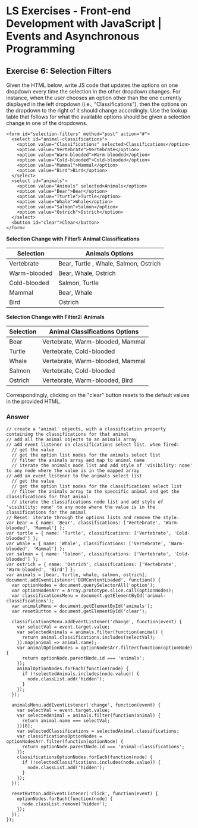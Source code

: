 # LS Exercises - Front-end Development with JavaScript | Events and Asynchronous Programming

## Exercise 6: Selection Filters

Given the HTML below, write JS code that updates the options on one dropdown every time the selection in the other dropdown changes. For instance, when the user chooses an option other than the one currently displayed in the left dropdown (i.e., "Classifications"), then the options on the dropdown to the right of it should change accordingly. Use the lookup table that follows for what the available options should be given a selection change in one of the dropdowns.

```
<form id="selection-filters" method="post" action="#">
  <select id="animal-classifications">
    <option value="Classifications" selected>Classifications</option>
    <option value="Vertebrate">Vertebrate</option>
    <option value="Warm-blooded">Warm-blooded</option>
    <option value="Cold-blooded">Cold-blooded</option>
    <option value="Mammal">Mammal</option>
    <option value="Bird">Bird</option>
  </select>
  <select id="animals">
    <option value="Animals" selected>Animals</option>
    <option value="Bear">Bear</option>
    <option value="Tturtle">Turtle</option>
    <option value="Whale">Whale</option>
    <option value="Salmon">Salmon</option>
    <option value="Ostrich">Ostrich</option>    
  </select>
  <button id="clear">Clear</button>  
</form>
```

**Selection Change with Filter1: Animal Classifications**

| Selection |	Animals Options |
|---|---|
| Vertebrate |	Bear, Turtle , Whale, Salmon, Ostrich |
| Warm-blooded |	Bear, Whale, Ostrich |
| Cold-blooded |	Salmon, Turtle |
| Mammal |	Bear, Whale |
| Bird |	Ostrich |

**Selection Change with Filter2: Animals**

| Selection | 	Animal Classifications Options |
|---|---|
| Bear | 	Vertebrate, Warm-blooded, Mammal |
| Turtle | 	Vertebrate, Cold-blooded |
| Whale | 	Vertebrate, Warm-blooded, Mammal |
| Salmon | 	Vertebrate, Cold-blooded |
| Ostrich | Vertebrate, Warm-blooded, Bird |

Correspondingly, clicking on the "clear" button resets to the default values in the provided HTML.

### Answer

```
// create a 'animal' objects, with a classification property containing the classifications for that animal
// add all the animal objects to an animals array
// add event listener on classifications select list. when fired:
  // get the value
  // get the option list nodes for the animals select list
  // filter the animals array and map to animal name
  // iterate the animals node list and add style of 'visibility: none' to any node where the value is in the mapped array
// add an event listener to the animals select list
  // get the value
  // get the option list nodes for the classifications select list
  // filter the animals array to the speccific animal and get the classifications for that animal
  // iterate the classifications node list and add style of 'visibility: none' to any node where the value is in the classifications for the animal
// Reset: iterate through the options lists and remove the style.
var bear = { name: 'Bear', classifications: ['Vertebrate', 'Warm-blooded', 'Mammal'] };
var turtle = { name: 'Turtle', classifications: ['Vertebrate', 'Cold-blooded'] };
var whale = { name: 'Whale', classifications: ['Vertebrate', 'Warm-blooded', 'Mammal'] };
var salmon = { name: 'Salmon', classifications: ['Vertebrate', 'Cold-blooded'] };
var ostrich = { name: 'Ostrich', classifications: ['Vertebrate', 'Warm-blooded', 'Bird'] };
var animals = [bear, turtle, whale, salmon, ostrich];
document.addEventListener('DOMContentLoaded', function() {
  var optionNodes = document.querySelectorAll('option');
  var optionNodesArr = Array.prototype.slice.call(optionNodes);
  var classificationsMenu = document.getElementById('animal-classifications');
  var animalsMenu = document.getElementById('animals');
  var resetButton = document.getElementById('clear');

  classificationsMenu.addEventListener('change', function(event) {
    var selectVal = event.target.value;
    var selectedAnimals = animals.filter(function(animal) {
      return animal.classifications.includes(selectVal);
    }).map(animal => animal.name);
    var animalOptionNodes = optionNodesArr.filter(function(optionNode) {
      return optionNode.parentNode.id === 'animals';
    });
    animalOptionNodes.forEach(function(node) {
      if (!selectedAnimals.includes(node.value)) {
        node.classList.add('hidden');
      }
    });
  });

  animalsMenu.addEventListener('change', function(event) {
    var selectVal = event.target.value;
    var selectedAnimal = animals.filter(function(animal) {
      return animal.name === selectVal;
    })[0];
    var selectedClassifications = selectedAnimal.classifications;
    var classificationsOptionNodes = optionNodesArr.filter(function(optionNode) {
      return optionNode.parentNode.id === 'animal-classifications';
    });
    classificationsOptionNodes.forEach(function(node) {
      if (!selectedClassifications.includes(node.value)) {
        node.classList.add('hidden');
      }
    });
  });

  resetButton.addEventListener('click', function(event) {
    optionNodes.forEach(function(node) {
      node.classList.remove('hidden');
    });
  });
});
```
